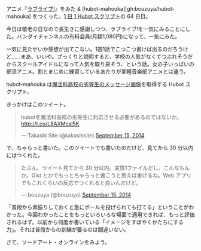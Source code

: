 アニメ『[ラブライブ!][lovelive]』をみた & [hubot-mahouka][gh:bouzuya/hubot-mahouka] をつくった。[1 日 1 Hubot スクリプト][hubot-script-per-day]の 64 日目。

今日は敬老の日なので長生きに感謝しつつ、ラブライブ!を一気にみることにした。バンダイチャンネルの有料会員(月額1,080円)になって、一気にみた。

一気に見たせいか感想が出てこない。1週1話でこつこつ書けば出るのだろうけど……まあ、いいや。ざっくりと説明すると、学校の人気がなくてつぶれそうだからスクールアイドルになって人気を取り戻そう、という話。女の子いっぱいの部活アニメ。割とまじめに練習しているあたりが某軽音楽部アニメとは違う。

hubot-mahouka は[魔法科高校の劣等生のメッセージ画像](http://mahouka.jp/special/#s07)を取得する Hubot スクリプト。

きっかけはこのツイート。

<blockquote class="twitter-tweet" data-partner="tweetdeck"><p>hubotを魔法科高校の劣等生に対応させる必要があるのではないか。 <a href="http://t.co/L8AXMcsI5K">http://t.co/L8AXMcsI5K</a></p>&mdash; Takashi Site (@takashisite) <a href="https://twitter.com/takashisite/status/511335612452847616">September 15, 2014</a></blockquote>
<script async src="//platform.twitter.com/widgets.js" charset="utf-8"></script>

で、ちゃらっと書いた。このツイートでも書いたのだけど、見てから 30 分以内にはつくれた。

<blockquote class="twitter-tweet" data-partner="tweetdeck"><p>たぶん、ツイート見てから 30 分以内。実質1ファイルだし、こんなもんか。Gist とかでもっとちゃらっと書こうと思えば書けるね。Web アプリでもこれくらいの反応でつくれると良いんだけど。</p>&mdash; bouzuya (@bouzuya) <a href="https://twitter.com/bouzuya/status/511371358068944896">September 15, 2014</a></blockquote>
<script async src="//platform.twitter.com/widgets.js" charset="utf-8"></script>

「普段から素振りしておくと急にボールを投げられても打てる」ということがわかった。今回わかったことをもっといろいろな場面で適用できれば、もっと評価されるはず。以前から何度か書いている「イメージをすばやくかたちにする力」。それは普段からの訓練が要るのは間違いない。

さて、ソードアート・オンラインをみよう。

[lovelive]: http://lovelive-anime.jp/
[gh:bouzuya/hubot-udon]: https://github.com/bouzuya/hubot-udon
[hubot-script-per-day]: http://blog.bouzuya.net/posts?tags=hubot-script-per-day

